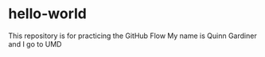 # hello-world
This repository is for practicing the GitHub Flow
My name is Quinn Gardiner and I go to UMD
